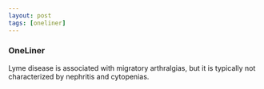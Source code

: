 ```yaml
---
layout: post
tags: [oneliner]
---
```



### OneLiner

Lyme disease is associated with migratory arthralgias, but it is typically not characterized by nephritis and cytopenias.
